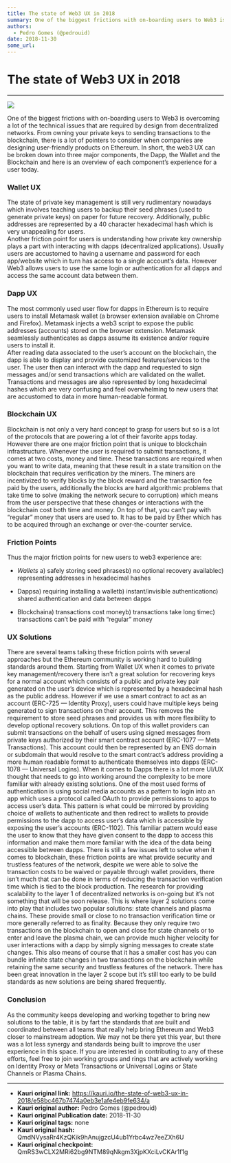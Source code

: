 ```yaml
---
title: The state of Web3 UX in 2018
summary: One of the biggest frictions with on-boarding users to Web3 is overcoming a lot of the technical issues that are required by design from decentralized networks. From owning your private keys to sending transactions to the blockchain, there is a lot of pointers to consider when companies are designing user-friendly products on Ethereum. In short, the web3 UX can be broken down into three major components, the Dapp, the Wallet and the Blockchain and here is an overview of each component’s experien
authors:
  - Pedro Gomes (@pedrouid)
date: 2018-11-30
some_url: 
---
```


# The state of Web3 UX in 2018



----


![](https://ipfs.infura.io/ipfs/QmWwkEMR1xEbRQPXizqNn8MT6ETuPeCu61LxR172tPRfRe)

One of the biggest frictions with on-boarding users to Web3 is overcoming a lot of the technical issues that are required by design from decentralized networks. From owning your private keys to sending transactions to the blockchain, there is a lot of pointers to consider when companies are designing user-friendly products on Ethereum. In short, the web3 UX can be broken down into three major components, the Dapp, the Wallet and the Blockchain and here is an overview of each component’s experience for a user today.

### Wallet UX
The state of private key management is still very rudimentary nowadays which involves teaching users to backup their seed phrases (used to generate private keys) on paper for future recovery. Additionally, public addresses are represented by a 40 character hexadecimal hash which is very unappealing for users.  
 Another friction point for users is understanding how private key ownership plays a part with interacting with dapps (decentralized applications). Usually users are accustomed to having a username and password for each app/website which in turn has access to a single account’s data. However Web3 allows users to use the same login or authentication for all dapps and access the same account data between them.

### Dapp UX
The most commonly used user flow for dapps in Ethereum is to require users to install Metamask wallet (a browser extension available on Chrome and Firefox). Metamask injects a web3 script to expose the public addresses (accounts) stored on the browser extension. Metamask seamlessly authenticates as dapps assume its existence and/or require users to install it.  
 After reading data associated to the user’s account on the blockchain, the dapp is able to display and provide customized features/services to the user. The user then can interact with the dapp and requested to sign messages and/or send transactions which are validated on the wallet.  
 Transactions and messages are also represented by long hexadecimal hashes which are very confusing and feel overwhelming to new users that are accustomed to data in more human-readable format.

### Blockchain UX
Blockchain is not only a very hard concept to grasp for users but so is a lot of the protocols that are powering a lot of their favorite apps today. However there are one major friction point that is unique to blockchain infrastructure. Whenever the user is required to submit transactions, it comes at two costs, money and time. These transactions are required when you want to write data, meaning that these result in a state transition on the blockchain that requires verification by the miners. The miners are incentivized to verify blocks by the block reward and the transaction fee paid by the users, additionally the blocks are hard algorithmic problems that take time to solve (making the network secure to corruption) which means from the user perspective that these changes or interactions with the blockchain cost both time and money. On top of that, you can’t pay with “regular” money that users are used to. It has to be paid by Ether which has to be acquired through an exchange or over-the-counter service.

### Friction Points
Thus the major friction points for new users to web3 experience are:



 *  _Wallets_ a) safely storing seed phrasesb) no optional recovery availablec) representing addresses in hexadecimal hashes

 * Dappsa) requiring installing a walletb) instant/invisible authenticationc) shared authentication and data between dapps

 * Blockchaina) transactions cost moneyb) transactions take long timec) transactions can’t be paid with “regular” money

### UX Solutions
There are several teams talking these friction points with several approaches but the Ethereum community is working hard to building standards around them.
Starting from Wallet UX when it comes to private key management/recovery there isn’t a great solution for recovering keys for a normal account which consists of a public and private key pair generated on the user’s device which is represented by a hexadecimal hash as the public address. However if we use a smart contract to act as an account (ERC-725 — Identity Proxy), users could have multiple keys being generated to sign transactions on their account. This removes the requirement to store seed phrases and provides us with more flexibility to develop optional recovery solutions. On top of this wallet providers can submit transactions on the behalf of users using signed messages from private keys authorized by their smart contract account (ERC-1077 — Meta Transactions). This account could then be represented by an ENS domain or subdomain that would resolve to the smart contract’s address providing a more human readable format to authenticate themselves into dapps (ERC-1078 — Universal Logins).
When it comes to Dapps there is a lot more UI/UX thought that needs to go into working around the complexity to be more familiar with already existing solutions. One of the most used forms of authentication is using social media accounts as a pattern to login into an app which uses a protocol called OAuth to provide permissions to apps to access user’s data. This pattern is what could be mirrored by providing choice of wallets to authenticate and then redirect to wallets to provide permissions to the dapp to access user’s data which is accessible by exposing the user’s accounts (ERC-1102). This familiar pattern would ease the user to know that they have given consent to the dapp to access this information and make them more familiar with the idea of the data being accessible between dapps.
There is still a few issues left to solve when it comes to blockchain, these friction points are what provide security and trustless features of the network, despite we were able to solve the transaction costs to be waived or payable through wallet providers, there isn’t much that can be done in terms of reducing the transaction verification time which is tied to the block production. The research for providing scalability to the layer 1 of decentralized networks is on-going but it’s not something that will be soon release.
This is where layer 2 solutions come into play that includes two popular solutions: state channels and plasma chains. These provide small or close to no transaction verification time or more generally referred to as finality. Because they only require two transactions on the blockchain to open and close for state channels or to enter and leave the plasma chain, we can provide much higher velocity for user interactions with a dapp by simply signing messages to create state changes. This also means of course that it has a smaller cost has you can bundle infinite state changes in two transactions on the blockchain while retaining the same security and trustless features of the network. There has been great innovation in the layer 2 scope but it’s still too early to be build standards as new solutions are being shared frequently.

### Conclusion
As the community keeps developing and working together to bring new solutions to the table, it is by fart the standards that are built and coordinated between all teams that really help bring Ethereum and Web3 closer to mainstream adoption. We may not be there yet this year, but there was a lot less synergy and standards being built to improve the user experience in this space. If you are interested in contributing to any of these efforts, feel free to join working groups and rings that are actively working on Identity Proxy or Meta Transactions or Universal Logins or State Channels or Plasma Chains.



---

- **Kauri original link:** https://kauri.io/the-state-of-web3-ux-in-2018/e58bc467b7474a0eb3e1afe4eb9fe634/a
- **Kauri original author:** Pedro Gomes (@pedrouid)
- **Kauri original Publication date:** 2018-11-30
- **Kauri original tags:** none
- **Kauri original hash:** QmdNVysaRr4KzQKik9hAnujgzcU4ub1Yrbc4wz7eeZXh6U
- **Kauri original checkpoint:** QmRS3wCLX2MRi62bg9NTM89qNkgm3XjpKXciLvCKAr1f1g



